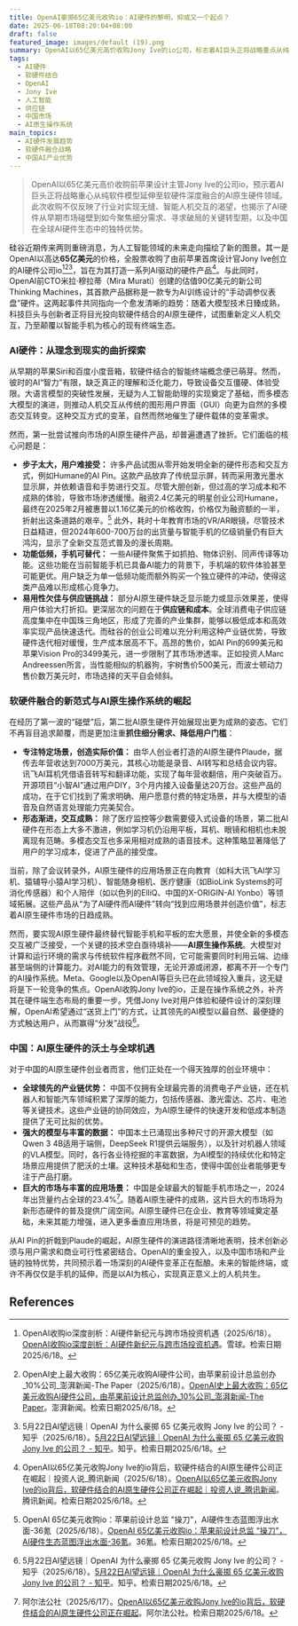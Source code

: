 ```yaml
---
title: OpenAI豪掷65亿美元收购io：AI硬件的黎明，抑或又一个起点？
date: 2025-06-18T08:20:04+08:00
draft: false
featured_image: images/default (19).png
summary: OpenAI以65亿美元高价收购Jony Ive的io公司，标志着AI巨头正将战略重点从纯软件模型扩展到软硬件深度融合的AI原生硬件领域。此次收购凸显了AI硬件市场从早期盲目创新到聚焦细分需求、寻求商业化落地的转型，同时也揭示了AI原生操作系统的重要性以及中国在全球AI硬件产业链中的核心地位。
tags: 
  - AI硬件
  - 软硬件结合
  - OpenAI
  - Jony Ive
  - 人工智能
  - 供应链
  - 中国市场
  - AI原生操作系统
main_topics: 
  - AI硬件发展趋势
  - 软硬件融合战略
  - 中国AI产业优势
---
```


> OpenAI以65亿美元高价收购前苹果设计主管Jony Ive的公司io，预示着AI巨头正将战略重心从纯软件模型延伸至软硬件深度融合的AI原生硬件领域。此次收购不仅反映了行业对实现无缝、智能人机交互的渴望，也揭示了AI硬件从早期市场碰壁到如今聚焦细分需求、寻求破局的关键转型期，以及中国在全球AI硬件生态中的独特优势。

硅谷近期传来两则重磅消息，为人工智能领域的未来走向描绘了新的图景。其一是OpenAI以高达**65亿美元**的价格，全股票收购了由前苹果首席设计官Jony Ive创立的AI硬件公司io[^1][^2][^3]，旨在为其打造一系列AI驱动的硬件产品[^4]。与此同时，OpenAI前CTO米拉·穆拉蒂（Mira Murati）创建的估值90亿美元的新公司Thinking Machines，其首款产品据称是一款专为AI训练设计的“手动调参仪表盘”硬件。这两起事件共同指向一个愈发清晰的趋势：随着大模型技术日臻成熟，科技巨头与创新者正将目光投向软硬件结合的AI原生硬件，试图重新定义人机交互，乃至颠覆以智能手机为核心的现有终端生态。

### AI硬件：从理念到现实的曲折探索

从早期的苹果Siri和百度小度音箱，软硬件结合的智能终端概念便已萌芽。然而，彼时的AI“智力”有限，缺乏真正的理解和泛化能力，导致设备交互僵硬、体验受限。大语言模型的突破性发展，无疑为人工智能助理的实现奠定了基础，而多模态大模型的演进，则推动人机交互从传统的图形用户界面（GUI）向更为自然的多模态交互转变。这种交互方式的变革，自然而然地催生了硬件载体的变革需求。

然而，第一批尝试推向市场的AI原生硬件产品，却普遍遭遇了挫折。它们面临的核心问题是：

*   **步子太大，用户难接受：** 许多产品试图从零开始发明全新的硬件形态和交互方式，例如Humane的AI Pin。这款产品放弃了传统显示屏，转而采用激光墨水显示屏，并依赖语音和手势进行交互。尽管大胆创新，但过高的学习成本和不成熟的体验，导致市场渗透缓慢。融资2.4亿美元的明星创业公司Humane，最终在2025年2月被惠普以1.16亿美元的价格收购，价格仅为融资额的一半，折射出这条道路的艰辛。[^5] 此外，耗时十年教育市场的VR/AR眼镜，尽管技术日益精进，但2024年600-700万台的出货量与智能手机的亿级销量仍有巨大鸿沟，显示了全新交互范式普及的漫长周期。
*   **功能低频，手机可替代：** 一些AI硬件聚焦于如抓拍、物体识别、同声传译等功能。这些功能在当前智能手机已具备AI能力的背景下，手机端的软件体验甚至可能更优。用户缺乏为单一低频功能而额外购买一个独立硬件的冲动，使得这类产品难以形成核心竞争力。
*   **易用性欠佳与供应链挑战：** 部分AI原生硬件缺乏显示能力或显示效果差，使得用户体验大打折扣。更深层次的问题在于**供应链和成本**。全球消费电子供应链高度集中在中国珠三角地区，形成了完善的产业集群，能够以极低成本和高效率实现产品快速迭代。而硅谷的创业公司难以充分利用这种产业链优势，导致硬件迭代相对缓慢，生产成本居高不下。高昂的售价，如AI Pin的699美元和苹果Vision Pro的3499美元，进一步限制了其市场渗透率。正如投资人Marc Andreessen所言，当性能相似的机器狗，宇树售价500美元，而波士顿动力售价数万美元时，市场选择的天平自会倾斜。

### 软硬件融合的新范式与AI原生操作系统的崛起

在经历了第一波的“碰壁”后，第二批AI原生硬件开始展现出更为成熟的姿态。它们不再盲目追求颠覆，而是更加注重**抓住细分需求、降低用户门槛**：

*   **专注特定场景，创造实际价值：** 由华人创业者打造的AI原生硬件Plaude，据传去年营收达到7000万美元，其核心功能是录音、AI转写和总结会议内容。讯飞AI耳机凭借语音转写和翻译功能，实现了每年营收翻倍，用户突破百万。开源项目“小智AI”通过用户DIY，3个月内接入设备量达20万台。这些产品的成功，在于它们找到了需求明确、用户愿意付费的特定场景，并与大模型的语音及自然语言处理能力完美契合。
*   **形态渐进，交互成熟：** 除了医疗监控等少数需要侵入式设备的场景，第二批AI硬件在形态上大多不激进，例如学习机仍沿用平板，耳机、眼镜和相机也未脱离现有范畴。多模态交互也多采用相对成熟的语音技术。这种策略显著降低了用户的学习成本，促进了产品的接受度。

当前，除了会议转录外，AI原生硬件的应用场景正在向教育（如科大讯飞AI学习机、猿辅导小猿AI学习机）、智能随身相机、医疗健康（如BioLink Systems的可消化传感器）和个人陪伴（如以色列的ElliQ、中国的X-ORIGIN-AI Yonbo）等领域拓展。这些产品从“为了AI硬件而AI硬件”转向“找到应用场景并创造价值”，标志着AI原生硬件市场的日趋成熟。

然而，要实现AI原生硬件最终替代智能手机和平板的宏大愿景，并使全新的多模态交互被广泛接受，一个关键的技术空白亟待填补——**AI原生操作系统**。大模型对计算和运行环境的需求与传统软件程序截然不同，它可能需要同时利用云端、边缘甚至端侧的计算能力。对AI能力的有效管理，无论开源或闭源，都离不开一个专门的AI操作系统。Meta、Google以及OpenAI等巨头已在此领域投入重兵，这无疑将是下一轮竞争的焦点。OpenAI收购Jony Ive的io，正是在操作系统之外，补齐其在硬件端生态布局的重要一步。凭借Jony Ive对用户体验和硬件设计的深刻理解，OpenAI希望通过“送货上门”的方式，让其领先的AI模型以最自然、最便捷的方式触达用户，从而赢得“分发”战役[^3]。

### 中国：AI原生硬件的沃土与全球机遇

对于中国的AI原生硬件创业者而言，他们正处在一个得天独厚的创业环境中：

*   **全球领先的产业链优势：** 中国不仅拥有全球最完善的消费电子产业链，还在机器人和智能汽车领域积累了深厚的能力，包括传感器、激光雷达、芯片、电池等关键技术。这些产业链的协同效应，为AI原生硬件的快速开发和低成本制造提供了无可比拟的优势。
*   **强大的模型与丰富的数据：** 中国本土已涌现出多种尺寸的开源大模型（如Qwen 3 4B适用于端侧，DeepSeek R1提供云端服务），以及针对机器人领域的VLA模型。同时，各行各业待挖掘的丰富数据，为AI模型的持续优化和特定场景应用提供了肥沃的土壤。这种技术基础和生态，使得中国创业者能够更专注于产品打磨。
*   **巨大的市场与丰富的应用场景：** 中国是全球最大的智能手机市场之一，2024年出货量约占全球的23.4%[^6]。随着AI原生硬件的成熟，这片巨大的市场将为新形态硬件的普及提供广阔空间。AI原生硬件已在企业、教育等领域奠定基础，未来其能力增强，进入更多垂直应用场景，将是可预见的趋势。

从AI Pin的折戟到Plaude的崛起，AI原生硬件的演进路径清晰地表明，技术创新必须与用户需求和商业可行性紧密结合。OpenAI的重金投入，以及中国市场和产业链的独特优势，共同预示着一场深刻的AI硬件变革正在酝酿。未来的智能终端，或许不再仅仅是手机的延伸，而是以AI为核心，实现真正意义上的人机共生。

## References
[^1]: OpenAI收购io深度剖析：AI硬件新纪元与跨市场投资机遇（2025/6/18）。[OpenAI收购io深度剖析：AI硬件新纪元与跨市场投资机遇](https://xueqiu.com/1148487241/336203880)。雪球。检索日期2025/6/18。
[^2]: OpenAI史上最大收购：65亿美元收购AI硬件公司，由苹果前设计总监创办_10%公司_澎湃新闻-The Paper（2025/6/18）。[OpenAI史上最大收购：65亿美元收购AI硬件公司，由苹果前设计总监创办_10%公司_澎湃新闻-The Paper](https://www.thepaper.cn/newsDetail_forward_30858974)。澎湃新闻。检索日期2025/6/18。
[^3]: 5月22日AI望远镜｜OpenAI 为什么豪掷 65 亿美元收购 Jony Ive 的公司？ - 知乎（2025/6/18）。[5月22日AI望远镜｜OpenAI 为什么豪掷 65 亿美元收购 Jony Ive 的公司？ - 知乎](https://zhuanlan.zhihu.com/p/1908806825224171877)。知乎。检索日期2025/6/18。
[^4]: OpenAI以65亿美元收购Jony Ive的io背后，软硬件结合的AI原生硬件公司正在崛起｜投资人说_腾讯新闻（2025/6/18）。[OpenAI以65亿美元收购Jony Ive的io背后，软硬件结合的AI原生硬件公司正在崛起｜投资人说_腾讯新闻](https://news.qq.com/rain/a/20250617A0956D00)。腾讯新闻。检索日期2025/6/18。
[^5]: OpenAI 65亿美元收购io：苹果前设计总监 "操刀"，AI硬件生态蓝图浮出水面-36氪（2025/6/18）。[OpenAI 65亿美元收购io：苹果前设计总监 "操刀"，AI硬件生态蓝图浮出水面-36氪](https://36kr.com/p/3303743744154372)。36氪。检索日期2025/6/18。
[^6]: 阿尔法公社（2025/6/17）。[OpenAI以65亿美元收购Jony Ive的io背后，软硬件结合的AI原生硬件公司正在崛起](https://mp.weixin.qq.com/s?__biz=MzA4NDE1MjQ3NQ==&mid=2651858010&idx=1&sn=b4158cc1d18cc26869f37d08152eb072&chksm=85e5f3eb91edf637d901b79e4afdaa220a08c4bda244de97ae35aa0c5fbd72d304437e1b5470&scene=0&xtrack=1#rd)。阿尔法公社。检索日期2025/6/18。
